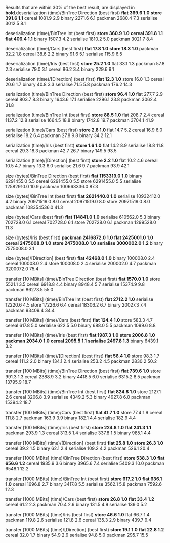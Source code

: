 Results that are within 30% of the best result, are displayed in **bold**.deserialization (time)/BinTree Direction (best first)
**flat            369.6     1.0**
**store           391.6     1.1**
cereal         1081.9     2.9
binary         2271.6     6.1
packman        2680.4     7.3
serialise      3012.5     8.1

deserialization (time)/BinTree Int (best first)
**store           360.9     1.0**
**cereal          391.8     1.1**
**flat            406.4     1.1**
binary         1507.3     4.2
serialise      1810.2     5.0
packman        3021.7     8.4

deserialization (time)/Cars (best first)
**flat             17.8     1.0**
**store            18.3     1.0**
packman          32.2     1.8
cereal           38.6     2.2
binary           91.6     5.1
serialise       115.9     6.5

deserialization (time)/Iris (best first)
**store            25.2     1.0**
flat             33.1     1.3
packman          57.8     2.3
serialise        79.0     3.1
cereal           86.2     3.4
binary          229.6     9.1

deserialization (time)/[Direction] (best first)
**flat             12.3     1.0**
store            16.0     1.3
cereal           20.6     1.7
binary           40.8     3.3
serialise        71.5     5.8
packman         176.2    14.3

serialization (time)/BinTree Direction (best first)
**store            96.4     1.0**
flat            277.7     2.9
cereal          803.7     8.3
binary         1643.6    17.1
serialise      2296.1    23.8
packman        3062.4    31.8

serialization (time)/BinTree Int (best first)
**store            88.5     1.0**
flat            208.7     2.4
cereal         1137.2    12.8
serialise      1664.5    18.8
binary         1742.8    19.7
packman        3704.1    41.9

serialization (time)/Cars (best first)
**store             2.8     1.0**
flat             14.7     5.2
cereal           16.9     6.0
serialise        18.2     6.4
packman          27.8     9.8
binary           34.2    12.1

serialization (time)/Iris (best first)
**store             1.6     1.0**
flat             14.2     8.9
serialise        18.8    11.8
cereal           29.3    18.3
packman          42.7    26.7
binary          149.5    93.5

serialization (time)/[Direction] (best first)
**store             2.2     1.0**
flat             10.2     4.6
cereal           10.5     4.7
binary           13.3     6.0
serialise        21.6     9.7
packman          93.9    42.1

size (bytes)/BinTree Direction (best first)
**flat        1153319.0     1.0**
binary      6291455.0     5.5
cereal      6291455.0     5.5
store       6291455.0     5.5
serialise  12582910.0    10.9
packman   100663336.0    87.3

size (bytes)/BinTree Int (best first)
**flat        2621440.0     1.0**
serialise  10932412.0     4.2
binary     20971519.0     8.0
cereal     20971519.0     8.0
store      20971519.0     8.0
packman   108354536.0    41.3

size (bytes)/Cars (best first)
**flat         114841.0     1.0**
serialise    610562.0     5.3
binary       702728.0     6.1
cereal       702728.0     6.1
store        702728.0     6.1
packman     1299528.0    11.3

size (bytes)/Iris (best first)
**packman     2416872.0     1.0**
**flat        2425001.0     1.0**
**cereal      2475008.0     1.0**
**store       2475008.0     1.0**
**serialise   3000002.0     1.2**
binary      7575008.0     3.1

size (bytes)/[Direction] (best first)
**flat          42468.0     1.0**
binary       100008.0     2.4
cereal       100008.0     2.4
store        100008.0     2.4
serialise    200002.0     4.7
packman     3200072.0    75.4

transfer [10 MBits] (time)/BinTree Direction (best first)
**flat           1570.0     1.0**
store          5521.1     3.5
cereal         6918.8     4.4
binary         8948.4     5.7
serialise     15374.9     9.8
packman       86273.5    55.0

transfer [10 MBits] (time)/BinTree Int (best first)
**flat           2712.2     1.0**
serialise     12220.6     4.5
store         17226.6     6.4
cereal        18306.2     6.7
binary        20027.3     7.4
packman       93409.4    34.4

transfer [10 MBits] (time)/Cars (best first)
**flat            124.4     1.0**
store           583.3     4.7
cereal          617.8     5.0
serialise       622.5     5.0
binary          688.0     5.5
packman        1099.6     8.8

transfer [10 MBits] (time)/Iris (best first)
**flat           1987.3     1.0**
**store          2006.8     1.0**
**packman        2034.0     1.0**
**cereal         2095.5     1.1**
**serialise      2497.8     1.3**
binary         6439.1     3.2

transfer [10 MBits] (time)/[Direction] (best first)
**flat             56.4     1.0**
store            98.3     1.7
cereal          111.2     2.0
binary          134.1     2.4
serialise       253.2     4.5
packman        2830.2    50.2

transfer [100 MBits] (time)/BinTree Direction (best first)
**flat            739.6     1.0**
store           991.3     1.3
cereal         2388.9     3.2
binary         4418.5     6.0
serialise      6315.2     8.5
packman       13795.9    18.7

transfer [100 MBits] (time)/BinTree Int (best first)
**flat            824.8     1.0**
store          2127.1     2.6
cereal         3206.8     3.9
serialise      4349.2     5.3
binary         4927.8     6.0
packman       15394.2    18.7

transfer [100 MBits] (time)/Cars (best first)
**flat             41.7     1.0**
store            77.4     1.9
cereal          111.8     2.7
packman         163.9     3.9
binary          182.1     4.4
serialise       182.9     4.4

transfer [100 MBits] (time)/Iris (best first)
**store           224.8     1.0**
**flat            241.3     1.1**
packman         293.9     1.3
cereal          313.5     1.4
serialise       337.8     1.5
binary          985.1     4.4

transfer [100 MBits] (time)/[Direction] (best first)
**flat             25.8     1.0**
**store            26.3     1.0**
cereal           39.2     1.5
binary           62.1     2.4
serialise       109.2     4.2
packman         526.1    20.4

transfer [1000 MBits] (time)/BinTree Direction (best first)
**store           538.3     1.0**
**flat            656.6     1.2**
cereal         1935.9     3.6
binary         3965.6     7.4
serialise      5409.3    10.0
packman        6548.1    12.2

transfer [1000 MBits] (time)/BinTree Int (best first)
**store           617.2     1.0**
**flat            636.1     1.0**
cereal         1696.8     2.7
binary         3417.8     5.5
serialise      3562.1     5.8
packman        7592.6    12.3

transfer [1000 MBits] (time)/Cars (best first)
**store            26.8     1.0**
**flat             33.4     1.2**
cereal           61.2     2.3
packman          70.4     2.6
binary          131.5     4.9
serialise       139.0     5.2

transfer [1000 MBits] (time)/Iris (best first)
**store            46.6     1.0**
flat             66.7     1.4
packman         119.8     2.6
serialise       121.8     2.6
cereal          135.3     2.9
binary          439.7     9.4

transfer [1000 MBits] (time)/[Direction] (best first)
**store            19.1     1.0**
**flat             22.8     1.2**
cereal           32.0     1.7
binary           54.9     2.9
serialise        94.8     5.0
packman         295.7    15.5

